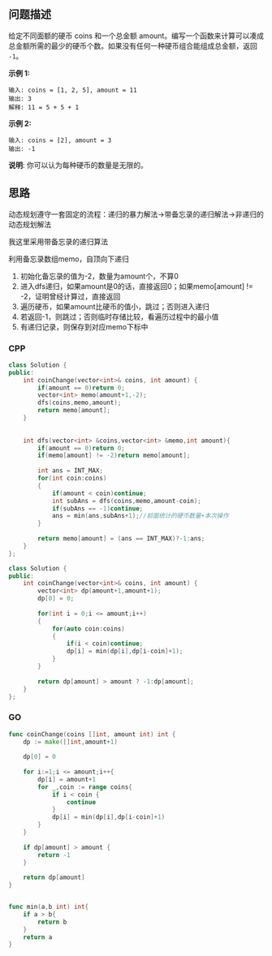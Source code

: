 ## 问题描述

给定不同面额的硬币 coins 和一个总金额 amount。编写一个函数来计算可以凑成总金额所需的最少的硬币个数。如果没有任何一种硬币组合能组成总金额，返回 `-1`。

**示例 1:**

```
输入: coins = [1, 2, 5], amount = 11
输出: 3 
解释: 11 = 5 + 5 + 1
```

**示例 2:**

```
输入: coins = [2], amount = 3
输出: -1
```

**说明**:
你可以认为每种硬币的数量是无限的。

## 思路

[](https://leetcode-cn.com/problems/coin-change/solution/dong-tai-gui-hua-tao-lu-xiang-jie-by-wei-lai-bu-ke/)

动态规划遵守一套固定的流程：递归的暴力解法->带备忘录的递归解法->非递归的动态规划解法



我这里采用带备忘录的递归算法

利用备忘录数组memo，自顶向下递归

1. 初始化备忘录的值为-2，数量为amount个，不算0
2. 进入dfs递归，如果amount是0的话，直接返回0；如果memo[amount] != -2，证明曾经计算过，直接返回
3. 遍历硬币，如果amount比硬币的值小，跳过；否则进入递归
4. 若返回-1，则跳过；否则临时存储比较，看遍历过程中的最小值
5. 有递归记录，则保存到对应memo下标中

### CPP

```cpp
class Solution {
public:
    int coinChange(vector<int>& coins, int amount) {
        if(amount == 0)return 0;
        vector<int> memo(amount+1,-2);
        dfs(coins,memo,amount);
        return memo[amount];
    }
    
    
    int dfs(vector<int> &coins,vector<int> &memo,int amount){
        if(amount == 0)return 0;
        if(memo[amount] != -2)return memo[amount];
        
        int ans = INT_MAX;
        for(int coin:coins)
        {
            if(amount < coin)continue;
            int subAns = dfs(coins,memo,amount-coin);
            if(subAns == -1)continue;
            ans = min(ans,subAns+1);//前面统计的硬币数量+本次操作
        }
        
        return memo[amount] = (ans == INT_MAX)?-1:ans;
    }
};
```

```cpp
class Solution {
public:
    int coinChange(vector<int>& coins, int amount) {
        vector<int> dp(amount+1,amount+1);
        dp[0] = 0;
        
        for(int i = 0;i <= amount;i++)
        {
            for(auto coin:coins)
            {
                if(i < coin)continue;
                dp[i] = min(dp[i],dp[i-coin]+1);
            }
        }
        
        return dp[amount] > amount ? -1:dp[amount];
    }
};
```

### GO

```go
func coinChange(coins []int, amount int) int {
    dp := make([]int,amount+1)
    
    dp[0] = 0
    
    for i:=1;i <= amount;i++{
        dp[i] = amount+1
        for _,coin := range coins{
            if i < coin {
                continue
            }            
            dp[i] = min(dp[i],dp[i-coin]+1)
        }
    }
    
    if dp[amount] > amount {
        return -1
    }
    
    return dp[amount]
}


func min(a,b int) int{
    if a > b{
        return b
    }
    return a
}
```

